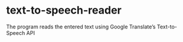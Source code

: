 # text-to-speech-reader
The program reads the entered text using Google Translate’s Text-to-Speech API
